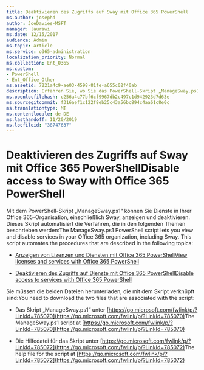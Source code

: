 ```yaml
---
title: Deaktivieren des Zugriffs auf Sway mit Office 365 PowerShell
ms.author: josephd
author: JoeDavies-MSFT
manager: laurawi
ms.date: 12/15/2017
audience: Admin
ms.topic: article
ms.service: o365-administration
localization_priority: Normal
ms.collection: Ent_O365
ms.custom:
- PowerShell
- Ent_Office_Other
ms.assetid: 7221a4c9-ae03-4598-81fe-a655c02f40ab
description: Erfahren Sie, wo Sie das PowerShell-Skript „ManageSway.ps1“ herunterladen können, mit dem Sie den Zugriff auf Sway in Ihrer Office 365-Organisation deaktivieren können.
ms.openlocfilehash: c256a4c77bf6cf9967db2c497c1d942923d7d63e
ms.sourcegitcommit: f316aef1c122f8eb25c43a56bc894c4aa61c8e0c
ms.translationtype: MT
ms.contentlocale: de-DE
ms.lasthandoff: 11/20/2019
ms.locfileid: "38747637"
---
```

# <a name="disable-access-to-sway-with-office-365-powershell"></a><span data-ttu-id="56da9-103">Deaktivieren des Zugriffs auf Sway mit Office 365 PowerShell</span><span class="sxs-lookup"><span data-stu-id="56da9-103">Disable access to Sway with Office 365 PowerShell</span></span>

<span data-ttu-id="56da9-p101">Mit dem PowerShell-Skript „ManageSway.ps1“ können Sie Dienste in Ihrer Office 365-Organisation, einschließlich Sway, anzeigen und deaktivieren. Dieses Skript automatisiert die Verfahren, die in den folgenden Themen beschrieben werden:</span><span class="sxs-lookup"><span data-stu-id="56da9-p101">The ManageSway.ps1 PowerShell script lets you view and disable services in your Office 365 organization, including Sway. This script automates the procedures that are described in the following topics:</span></span>
  
- [<span data-ttu-id="56da9-106">Anzeigen von Lizenzen und Diensten mit Office 365 PowerShell</span><span class="sxs-lookup"><span data-stu-id="56da9-106">View licenses and services with Office 365 PowerShell</span></span>](view-licenses-and-services-with-office-365-powershell.md)
    
- [<span data-ttu-id="56da9-107">Deaktivieren des Zugriffs auf Dienste mit Office 365 PowerShell</span><span class="sxs-lookup"><span data-stu-id="56da9-107">Disable access to services with Office 365 PowerShell</span></span>](disable-access-to-services-with-office-365-powershell.md)
    
<span data-ttu-id="56da9-108">Sie müssen die beiden Dateien herunterladen, die mit dem Skript verknüpft sind:</span><span class="sxs-lookup"><span data-stu-id="56da9-108">You need to download the two files that are associated with the script:</span></span>
  
- <span data-ttu-id="56da9-109">Das Skript „ManageSway.ps1“ unter [https://go.microsoft.com/fwlink/p/?LinkId=785070](https://go.microsoft.com/fwlink/p/?LinkId=785070)</span><span class="sxs-lookup"><span data-stu-id="56da9-109">The ManageSway.ps1 script at [https://go.microsoft.com/fwlink/p/?LinkId=785070](https://go.microsoft.com/fwlink/p/?LinkId=785070)</span></span>
    
- <span data-ttu-id="56da9-110">Die Hilfedatei für das Skript unter [https://go.microsoft.com/fwlink/p/?LinkId=785072](https://go.microsoft.com/fwlink/p/?LinkId=785072)</span><span class="sxs-lookup"><span data-stu-id="56da9-110">The help file for the script at [https://go.microsoft.com/fwlink/p/?LinkId=785072](https://go.microsoft.com/fwlink/p/?LinkId=785072)</span></span>
    

